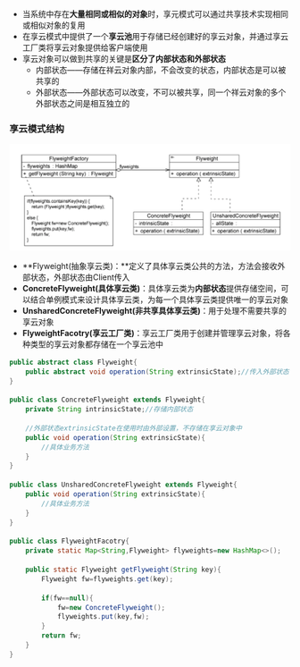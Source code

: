 * 当系统中存在**大量相同或相似的对象**时，享元模式可以通过共享技术实现相同或相似对象的复用
* 在享云模式中提供了一个**享云池**用于存储已经创建好的享云对象，并通过享云工厂类将享云对象提供给客户端使用
* 享云对象可以做到共享的关键是**区分了内部状态和外部状态**
  * 内部状态——存储在祥云对象内部，不会改变的状态，内部状态是可以被共享的
  * 外部状态——外部状态可以改变，不可以被共享，同一个祥云对象的多个外部状态之间是相互独立的





### 享云模式结构

![享云模式实现](picture/享云模式实现.png)

* **Flyweight(抽象享云类)：**定义了具体享云类公共的方法，方法会接收外部状态，外部状态由Client传入
* **ConcreteFlyweight(具体享云类)**：具体享云类为**内部状态**提供存储空间，可以结合单例模式来设计具体享云类，为每一个具体享云类提供唯一的享云对象
* **UnsharedConcreteFlyweight(非共享具体享云类)**：用于处理不需要共享的享云对象
* **FlyweightFacotry(享云工厂类)**：享云工厂类用于创建并管理享云对象，将各种类型的享云对象都存储在一个享云池中

```java
public abstract class Flyweight{
    public abstract void operation(String extrinsicState);//传入外部状态
}

public class ConcreteFlyweight extends Flyweight{
    private String intrinsicState;//存储内部状态
    
    //外部状态extrinsicState在使用时由外部设置，不存储在享云对象中
    public void operation(String extrinsicState){
        //具体业务方法
    }
}

public class UnsharedConcreteFlyweight extends Flyweight{
    public void operation(String extrinsicState){
        //具体业务方法
    }
}

public class FlyweightFacotry{
    private static Map<String,Flyweight> flyweights=new HashMap<>();
    
    public static Flyweight getFlyweight(String key){
        Flyweight fw=flyweights.get(key);

        if(fw==null){
            fw=new ConcreteFlyweight();
            flyweights.put(key,fw);
        }
        return fw;
    }
}
```

